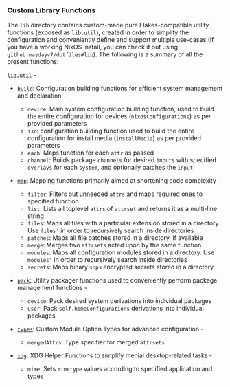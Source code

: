 ### Custom Library Functions
The `lib` directory contains custom-made pure Flakes-compatible utility functions (exposed as `lib.util`), created in order to simplify the configuration and conveniently define and support multiple use-cases (If you have a working NixOS install, you can check it out using `github:maydayv7/dotfiles#lib`). The following is a summary of all the present functions:

[`lib.util`](./default.nix) -
* [`build`](./build.nix): Configuration building functions for efficient system management and declaration -
  + `device`: Main system configuration building function, used to build the entire configuration for devices (`nixosConfigurations`) as per provided parameters
  + `iso`: configuration building function used to build the entire configuration for install media (`installMedia`) as per provided parameters
  + `each`: Maps function for each `attr` as passed
  + `channel`: Builds package `channels` for desired `inputs` with specified `overlays` for each `system`, and optionally patches the `input`

* [`map`](./map.nix): Mapping functions primarily aimed at shortening code complexity -
  + `filter`: Filters out unneeded `attrs` and maps required ones to specified function
  + `list`: Lists all toplevel `attrs` of `attrset` and returns it as a multi-line string
  + `files`: Maps all files with a particular extension stored in a directory. Use `files'` in order to recursively search inside directories
  + `patches`: Maps all file patches stored in a directory, if available
  + `merge`: Merges two `attrsets` acted upon by the same function
  + `modules`: Maps all configuration modules stored in a directory. Use `modules'` in order to recursively search inside directories
  + `secrets`: Maps binary `sops` encrypted secrets stored in a directory

* [`pack`](./pack.nix): Utility packager functions used to conveniently perform package management functions -
  + `device`: Pack desired system derivations into individual packages
  + `user`: Pack `self.homeConfigurations` derivations into individual packages

* [`types`](./types.nix): Custom Module Option Types for advanced configuration -
  + `mergedAttrs`: Type specifier for merged `attrsets`

* [`xdg`](./xdg.nix): XDG Helper Functions to simplify menial desktop-related tasks -
  + `mime`: Sets `mimetype` values according to specified application and types